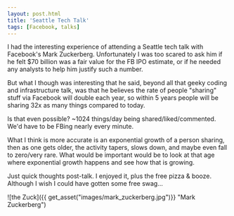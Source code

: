 ```yaml
---
layout: post.html
title: 'Seattle Tech Talk'
tags: [Facebook, talks]
---
```


I had the interesting experience of attending a Seattle tech talk with Facebook's Mark Zuckerberg. Unfortunately I was too scared to ask him if he felt $70 billion was a fair value for the FB IPO estimate, or if he needed any analysts to help him justify such a number.

But what I though was interesting that he said, beyond all that geeky coding and infrastructure talk, was that he believes the rate of people "sharing" stuff via Facebook will double each year, so within 5 years people will be sharing 32x as many things compared to today.

Is that even possible? \~1024 things/day being shared/liked/commented. We'd have to be FBing nearly every minute.

What I think is more accurate is an exponential growth of a person sharing, then as one gets older, the activity tapers, slows down, and maybe even fall to zero/very rare. What would be important would be to look at that age where exponential growth happens and see how that is growing.

Just quick thoughts post-talk. I enjoyed it, plus the free pizza & booze. Although I wish I could have gotten some free swag...  
  
![the Zuck]({{ get_asset("images/mark_zuckerberg.jpg")}} "Mark Zuckerberg")
